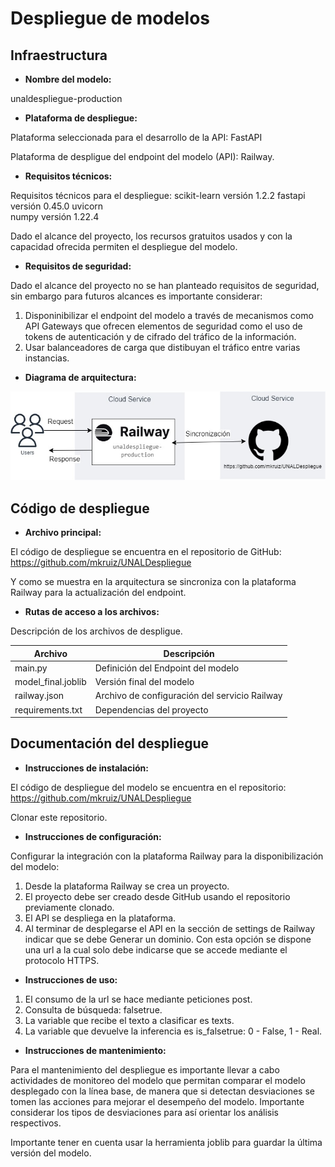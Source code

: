 # Despliegue de modelos

## Infraestructura

- **Nombre del modelo:** 

unaldespliegue-production

- **Plataforma de despliegue:** 

Plataforma seleccionada para el desarrollo de la API: FastAPI

Plataforma de despligue del endpoint del modelo (API): Railway.

- **Requisitos técnicos:** 

Requisitos técnicos para el despliegue:
scikit-learn    versión 1.2.2
fastapi         versión 0.45.0
uvicorn         
numpy           versión 1.22.4

Dado el alcance del proyecto, los recursos gratuitos usados y con la capacidad ofrecida permiten el despliegue del modelo.

- **Requisitos de seguridad:** 

Dado el alcance del proyecto no se han planteado requisitos de seguridad, sin embargo para futuros alcances es importante considerar:
1. Disponinibilizar el endpoint del modelo a través de mecanismos como API Gateways que ofrecen elementos de seguridad como el uso de tokens de autenticación y de cifrado del tráfico de la información.
2. Usar balanceadores de carga que distibuyan el tráfico entre varias instancias.


- **Diagrama de arquitectura:**

![Arquitectura](images/arquitectura.jpg)


## Código de despliegue

- **Archivo principal:** 

El código de despliegue se encuentra en el repositorio de GitHub:
https://github.com/mkruiz/UNALDespliegue

Y como se muestra en la arquitectura se sincroniza con la plataforma Railway para la actualización del endpoint.

- **Rutas de acceso a los archivos:** 

Descripción de los archivos de despligue.

| Archivo | Descripción |
|---------|-------------|
| main.py | Definición del Endpoint del modelo |
| model_final.joblib | Versión final del modelo |
| railway.json | Archivo de configuración del servicio Railway |
| requirements.txt | Dependencias del proyecto |


## Documentación del despliegue

- **Instrucciones de instalación:** 

El código de despliegue del modelo se encuentra en el repositorio: https://github.com/mkruiz/UNALDespliegue

Clonar este repositorio.

- **Instrucciones de configuración:** 

Configurar la integración con la plataforma Railway para la disponibilización del modelo:

1. Desde la plataforma Railway se crea un proyecto.
2. El proyecto debe ser creado desde GitHub usando el repositorio previamente clonado.
3. El API se despliega en la plataforma.
4. Al terminar de desplegarse el API en la sección de settings de Railway indicar que se debe Generar un dominio. Con esta opción se dispone una url a la cual solo debe indicarse que se accede mediante el protocolo HTTPS.


- **Instrucciones de uso:** 

1. El consumo de la url se hace mediante peticiones post.
2. Consulta de búsqueda: falsetrue.
3. La variable que recibe el texto a clasificar es texts.
4. La variable que devuelve la inferencia es is_falsetrue: 0 - False, 1 - Real.


- **Instrucciones de mantenimiento:** 

Para el mantenimiento del despliegue es importante llevar a cabo actividades de monitoreo del modelo que permitan comparar el modelo desplegado con la línea base, de manera que si detectan desviaciones se tomen las acciones para mejorar el desempeño del modelo. Importante considerar los tipos de desviaciones para así orientar los análisis respectivos.

Importante tener en cuenta usar la herramienta joblib para guardar la última versión del modelo.
